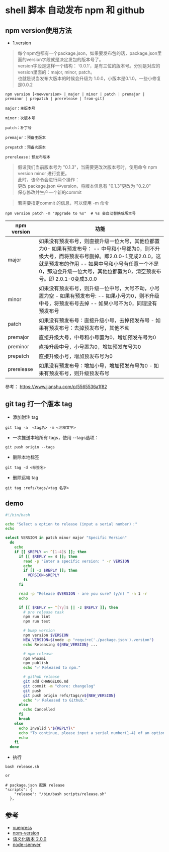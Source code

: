 #  shell 脚本 自动发布 npm 和 github 

## npm version使用方法

- 1.version  
>每个npm包都有一个package.json，如果要发布包的话，package.json里面的version字段就是决定发包的版本号了。  
version字段是这样一个结构： ‘0.0.1’，是有三位的版本号。分别是对应的version里面的：major,  minor, patch。  
也就是说当发布大版本的时候会升级为 1.0.0，小版本是0.1.0，一些小修复是0.0.2  

```
npm version [<newversion> | major | minor | patch | premajor | preminor | prepatch | prerelease | from-git]

major：主版本号

minor：次版本号

patch：补丁号

premajor：预备主版本

prepatch：预备次版本

prerelease：预发布版本
```

>假设我们当前版本号为 "0.1.3"，当需要更改次版本号时，使用命令 npm version minor 进行变更。  
此时，该命令会进行两个操作：  
更改 package.json 中version，将版本信息有 "0.1.3"更改为 "0.2.0"  
保存修改并生产一个新的commit  

>若需要指定commit 的信息，可以使用 -m 命令  
```
npm version patch -m "Upgrade to %s"  # %s 会自动替换成版本号
```

npm version |    功能
--          |    --|
major       |   如果没有预发布号，则直接升级一位大号，其他位都置为0- 如果有预发布号： -- 中号和小号都为0，则不升级大号，而将预发布号删掉。即2.0.0-1变成2.0.0，这就是预发布的作用  -- 如果中号和小号有任意一个不是0，那边会升级一位大号，其他位都置为0，清空预发布号。即 2.0.1-0变成3.0.0
minor       |      如果没有预发布号，则升级一位中号，大号不动，小号置为空 - 如果有预发布号:  -- 如果小号为0，则不升级中号，将预发布号去掉  -- 如果小号不为0，同理没有预发布号
patch        |      如果没有预发布号：直接升级小号，去掉预发布号 - 如果有预发布号：去掉预发布号，其他不动
premajor     |      直接升级大号，中号和小号置为0，增加预发布号为0
preminor     |       直接升级中号，小号置为0，增加预发布号为0
prepatch     |       直接升级小号，增加预发布号为0
prerelease   |       如果没有预发布号：增加小号，增加预发布号为0  - 如果有预发布号，则升级预发布号



参考： https://www.jianshu.com/p/5565536a1f82

## git tag 打一个版本 tag

- 添加附注 tag
```
git tag -a  <tag名> -m <注释文字>
```

- 一次推送本地所有 tags，使用 --tags选项：
```
git push origin --tags
```

- 删除本地标签
```
git tag -d <标签名>
```

- 删除远端 tag
```
git tag :refs/tags/<tag 名字>
```

## demo

```sh
#!/bin/bash

echo "Select a option to release (input a serial number)："
echo

select VERSION in patch minor major "Specific Version"
  do
    echo
    if [[ $REPLY =~ ^[1-4]$ ]]; then
      if [[ $REPLY == 4 ]]; then
        read -p "Enter a specific version: " -r VERSION
        echo
        if [[ -z $REPLY ]]; then
          VERSION=$REPLY
        fi
      fi

      read -p "Release $VERSION - are you sure? (y/n) " -n 1 -r
      echo

      if [[ $REPLY =~ ^[Yy]$ || -z $REPLY ]]; then
        # pre release task
        npm run lint
        npm run test

        # bump version
        npm version $VERSION
        NEW_VERSION=$(node -p "require('./package.json').version")
        echo Releasing ${NEW_VERSION} ...

        # npm release
        npm whoami
        npm publish
        echo "✅ Released to npm."

        # github release
        git add CHANGELOG.md
        git commit -m "chore: changelog"
        git push
        git push origin refs/tags/v${NEW_VERSION}
        echo "✅ Released to Github."
      else
        echo Cancelled
      fi
      break
    else
      echo Invalid \"${REPLY}\"
      echo "To continue, please input a serial number(1-4) of an option."
      echo
    fi
  done
```

- 执行
```
bash release.sh

or

# package.json 配置 release
"scripts": {
    "release": "/bin/bash scripts/release.sh"
  },
```

## 参考
- [vuepress](https://github.com/vuejs/vuepress/blob/0.x/package.json)
- [npm-version](https://docs.npmjs.com/cli/version)
- [语义化版本 2.0.0](https://semver.org/lang/zh-CN/)
- [node-semver](https://github.com/npm/node-semver)
